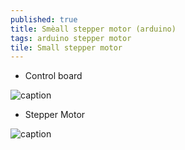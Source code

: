 ```yaml
---
published: true
title: Smèall stepper motor (arduino)
tags: arduino stepper motor
tile: Small stepper motor
---
```

- Control board 

![caption](https://images-na.ssl-images-amazon.com/images/I/614H1Sw0K9L._SL1000_.jpg)

- Stepper Motor

![caption](https://images-na.ssl-images-amazon.com/images/I/51KOWg4CRvL._SL1000_.jpg)
